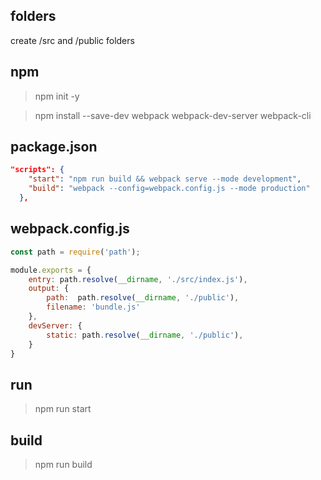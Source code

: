 ## folders
create /src and /public folders

## npm
> npm init -y

> npm install --save-dev webpack 
webpack-dev-server webpack-cli

## package.json
```json
"scripts": {
    "start": "npm run build && webpack serve --mode development",
    "build": "webpack --config=webpack.config.js --mode production"
  },
```

## webpack.config.js
```javascript
const path = require('path');

module.exports = {
    entry: path.resolve(__dirname, './src/index.js'),
    output: {
        path:  path.resolve(__dirname, './public'),
        filename: 'bundle.js'
    },
    devServer: {
        static: path.resolve(__dirname, './public'),
    }
}
```

## run
> npm run start

## build
> npm run build
